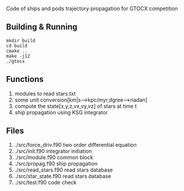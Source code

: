 Code of ships and pods trajectory propagation for GTOCX competition 

## Building & Running

```
mkdir build
cd build
cmake ..
make -j12
./gtocx
```

## Functions  

1. modules to read stars.txt
2. some unit conversion[km|s-->kpc/myr,dgree-->riadan] 
3. compute the state[x,y,z,vx,vy,vz] of stars at time t
4. ship propagation using KSG integrator

## Files 

1. ./src/force_driv.f90         two order differential equation
2. ./src/init.f90               integrator initiation
3. ./src/module.f90             common block
4. ./src/propag.f90             ship propagation
5. ./src/read_stars.f90         read stars database
6. ./src/star_state.f90         read stars database
7. ./src/test.f90               code check 

